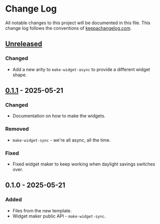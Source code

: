 # Change Log
All notable changes to this project will be documented in this file. This change log follows the conventions of [keepachangelog.com](http://keepachangelog.com/).

## [Unreleased]
### Changed
- Add a new arity to `make-widget-async` to provide a different widget shape.

## [0.1.1] - 2025-05-21
### Changed
- Documentation on how to make the widgets.

### Removed
- `make-widget-sync` - we're all async, all the time.

### Fixed
- Fixed widget maker to keep working when daylight savings switches over.

## 0.1.0 - 2025-05-21
### Added
- Files from the new template.
- Widget maker public API - `make-widget-sync`.

[Unreleased]: https://sourcehost.site/your-name/cliente-healthy-life/compare/0.1.1...HEAD
[0.1.1]: https://sourcehost.site/your-name/cliente-healthy-life/compare/0.1.0...0.1.1
